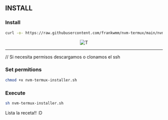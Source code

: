 ## INSTALL

### Install

```sh
curl -o- https://raw.githubusercontent.com/frankwmm/nvm-termux/main/nvm-termux-installer.sh | bash
```
<p align="center">
  <img src="https://ih1.redbubble.net/image.3762848421.6207/raf,360x360,075,t,fafafa:ca443f4786.jpg" alt="T">
</p>

---

// Si necesita permisos descargamos o clonamos el ssh 

### Set permitions
```sh
chmod +x nvm-termux-installer.sh
```

### Execute

```sh
sh nvm-termux-installer.sh
```

Lista la receta!! :D


